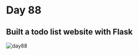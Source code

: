 # Day 88
##  Built a todo list website with Flask
![day88](https://github.com/diorithaliti/Python/assets/74361197/6b7b0d50-01f8-4a65-9908-395e98562a8c)
